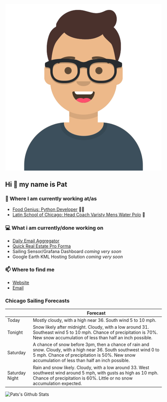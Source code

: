 [![Social banner for p-j-falconer](https://raw.githubusercontent.com/P-J-FALCONER/P-J-FALCONER/master/assets/avataaars.svg)](https://patfalconer.com/)
## Hi :wave: my name is Pat

### 💼 Where I am currently working at/as
- [Food Genius: Python Developer](https://getfoodgenius.com/) 🍔🐍
- [Latin School of Chicago: Head Coach Varisty Mens Water Polo](https://www.latinschool.org/) 🤽


### 💻 What i am currently/done working on
 - [Daily Email Aggregator](https://github.com/P-J-FALCONER/dott_daily_mail)
 - [Quick Real Estate Pro Forma](https://github.com/P-J-FALCONER/henry)
 - Sailing Sensor/Grafana Dashboard *coming very soon*
 - Google Earth KML Hosting Solution *coming very soon*

### 📫 Where to find me
 - [Website](https://patfalconer.com/)
 - [Email](mailto:patrick.j.falconer@gmail.com)


### Chicago Sailing Forecasts
|   | Forecast  |
|---|---|
| Today | Mostly cloudy, with a high near 36. South wind 5 to 10 mph. |
| Tonight | Snow likely after midnight. Cloudy, with a low around 31. Southeast wind 5 to 10 mph. Chance of precipitation is 70%. New snow accumulation of less than half an inch possible. |
| Saturday | A chance of snow before 3pm, then a chance of rain and snow. Cloudy, with a high near 36. South southwest wind 0 to 5 mph. Chance of precipitation is 50%. New snow accumulation of less than half an inch possible. |
| Saturday Night | Rain and snow likely. Cloudy, with a low around 33. West southwest wind around 5 mph, with gusts as high as 10 mph. Chance of precipitation is 60%. Little or no snow accumulation expected. |

![Pats's Github Stats](https://github-readme-stats.vercel.app/api?username=p-j-falconer&show_icons=true&theme=radical)

